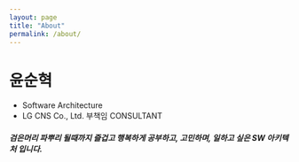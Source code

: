 ```yaml
---
layout: page
title: "About"
permalink: /about/
---
```

# 윤순혁
- Software Architecture
- LG CNS Co., Ltd. 부책임 CONSULTANT

##### 검은머리 파뿌리 될때까지 즐겁고 행복하게 공부하고, 고민하며, 일하고 싶은 SW 아키텍처 입니다.